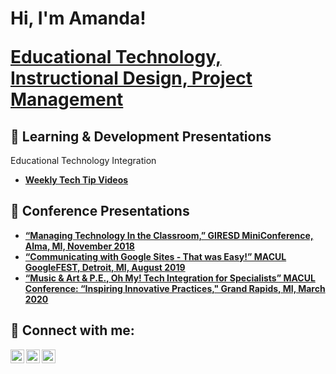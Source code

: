 <h1>Hi, I'm Amanda!
 
 [Educational Technology, Instructional Design, Project Management](http://www.linkedin.com/in/aesalisbury1/) 
<h2>💾 Learning & Development Presentations</h2>

Educational Technology Integration
- <b>[Weekly Tech Tip Videos](https://www.youtube.com/playlist?list=PLn6826HOHNXqXL2HPH_CcMlNHx-stEmX5) 
 

<h2>💽 Conference Presentations</h2>

- [“Managing Technology In the Classroom,” GIRESD MiniConference, Alma, MI, November 2018](https://docs.google.com/presentation/d/19QoDSrxX5QDpbZbEnLNW99RA-yw0F7HDWd4x4nSM-nY/edit?usp=sharing)
- [“Communicating with Google Sites - That was Easy!”
  MACUL GoogleFEST, Detroit, MI, August 2019](https://docs.google.com/presentation/d/1C6X90nwKf5gG27T9V0znL8V1c4zTYxgdJmoO8uL39Fg/edit?usp=sharing)
- [“Music & Art & P.E., Oh My! Tech Integration for Specialists”
  MACUL Conference: “Inspiring Innovative Practices," Grand Rapids, MI, March 2020](https://docs.google.com/presentation/d/1XiS941kcepT_Eo4bxSLagp7A3hrxor0S8Hcynl9W0yM/edit?usp=sharing)




<h2> 📱 Connect with me:</h2>

[<img align="left" alt="JoshMadakor | YouTube" width="22px" src="https://cdn.jsdelivr.net/npm/simple-icons@v3/icons/youtube.svg" />][youtube]
[<img align="left" alt="JoshMadakor | LinkedIn" width="22px" src="https://cdn.jsdelivr.net/npm/simple-icons@v3/icons/linkedin.svg" />][linkedin]
[<img align="left" alt="JoshMadakor | Instagram" width="22px" src="https://cdn.jsdelivr.net/npm/simple-icons@v3/icons/instagram.svg" />][instagram]

[youtube]: https://www.youtube.com/c/amandasalisbury7209
[instagram]: https://www.instagram.com/aesalisbury1/
[linkedin]: https://linkedin.com/in/aesalisbury1




<!--
**joshmadakor1/joshmadakor1** is a ✨ _special_ ✨ repository because its `README.md` (this file) appears on your GitHub profile.

Here are some ideas to get you started:

- 🔭 I’m currently working on ...
- 🌱 I’m currently learning ...
- 👯 I’m looking to collaborate on ...
- 🤔 I’m looking for help with ...
- 💬 Ask me about ...
- 📫 How to reach me: ...
- 😄 Pronouns: ...
- ⚡ Fun fact: ...
-->
